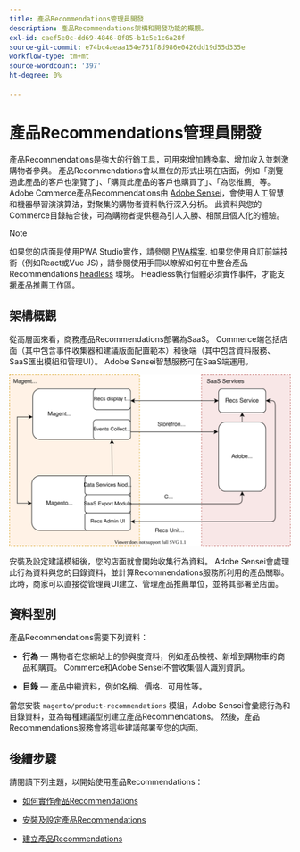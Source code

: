 ```yaml
---
title: 產品Recommendations管理員開發
description: 產品Recommendations架構和開發功能的概觀。
exl-id: caef5e0c-dd69-4846-8f85-b1c5e1c6a28f
source-git-commit: e74bc4aeaa154e751f8d986e0426dd19d55d335e
workflow-type: tm+mt
source-wordcount: '397'
ht-degree: 0%

---
```


# 產品Recommendations管理員開發

產品Recommendations是強大的行銷工具，可用來增加轉換率、增加收入並刺激購物者參與。 產品Recommendations會以單位的形式出現在店面，例如「瀏覽過此產品的客戶也瀏覽了」、「購買此產品的客戶也購買了」、「為您推薦」等。 Adobe Commerce產品Recommendations由 [Adobe Sensei](https://www.adobe.com/sensei.html)，會使用人工智慧和機器學習演演算法，對聚集的購物者資料執行深入分析。 此資料與您的Commerce目錄結合後，可為購物者提供極為引人入勝、相關且個人化的體驗。

>[!NOTE]
>
>如果您的店面是使用PWA Studio實作，請參閱 [PWA檔案](https://developer.adobe.com/commerce/pwa-studio/integrations/product-recommendations/). 如果您使用自訂前端技術（例如React或Vue JS），請參閱使用手冊以瞭解如何在中整合產品Recommendations [headless](headless.md) 環境。 Headless執行個體必須實作事件，才能支援產品推薦工作區。

## 架構概觀

從高層面來看，商務產品Recommendations部署為SaaS。 Commerce端包括店面（其中包含事件收集器和建議版面配置範本）和後端（其中包含資料服務、SaaS匯出模組和管理UI）。 Adobe Sensei智慧服務可在SaaS端運用。

![產品推薦架構圖](assets/arch-diag-sensei.svg)

安裝及設定建議模組後，您的店面就會開始收集行為資料。 Adobe Sensei會處理此行為資料與您的目錄資料，並計算Recommendations服務所利用的產品關聯。 此時，商家可以直接從管理員UI建立、管理產品推薦單位，並將其部署至店面。

## 資料型別

產品Recommendations需要下列資料：

- **行為**  — 購物者在您網站上的參與度資料，例如產品檢視、新增到購物車的商品和購買。 Commerce和Adobe Sensei不會收集個人識別資訊。

- **目錄**  — 產品中繼資料，例如名稱、價格、可用性等。

當您安裝 `magento/product-recommendations` 模組，Adobe Sensei會彙總行為和目錄資料，並為每種建議型別建立產品Recommendations。 然後，產品Recommendations服務會將這些建議部署至您的店面。

## 後續步驟

請閱讀下列主題，以開始使用產品Recommendations：

- [如何實作產品Recommendations](implementation-workflow.md)

- [安裝及設定產品Recommendations](install-configure.md)

- [建立產品Recommendations](create.md)
